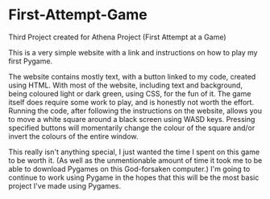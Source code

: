 # First-Attempt-Game
Third Project created for Athena Project (First Attempt at a Game)

This is a very simple website with a link and instructions on how to play my first Pygame.

The website contains mostly text, with a button linked to my code, created using HTML. With most of the website, including text and background, being coloured light or dark green, using CSS, for the fun of it. The game itself does require some work to play, and is honestly not worth the effort. Running the code, after following the instructions on the website, allows you to move a white square around a black screen using WASD keys. Pressing specified buttons will momentarily change the colour of the square and/or invert the colours of the entire window.

This really isn't anything special, I just wanted the time I spent on this game to be worth it. (As well as the unmentionable amount of time it took me to be able to download Pygames on this God-forsaken computer.)
I'm going to continue to work using Pygame in the hopes that this will be the most basic project I've made using Pygames.